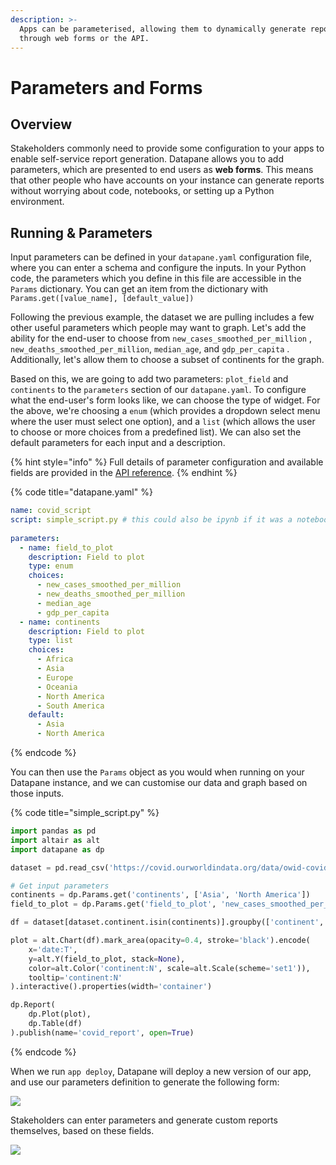 ```yaml
---
description: >-
  Apps can be parameterised, allowing them to dynamically generate reports
  through web forms or the API.
---
```


# Parameters and Forms

## Overview

Stakeholders commonly need to provide some configuration to your apps to enable self-service report generation. Datapane allows you to add parameters, which are presented to end users as **web forms**. This means that other people who have accounts on your instance can generate reports without worrying about code, notebooks, or setting up a Python environment.&#x20;

## Running & Parameters

Input parameters can be defined in your `datapane.yaml` configuration file, where you can enter a schema and configure the inputs. In your Python code, the parameters which you define in this file are accessible in the `Params` dictionary. You can get an item from the dictionary with `Params.get([value_name], [default_value])`

Following the previous example, the dataset we are pulling includes a few other useful parameters which people may want to graph. Let's add the ability for the end-user to choose from `new_cases_smoothed_per_million` , `new_deaths_smoothed_per_million`, `median_age`, and `gdp_per_capita` . Additionally, let's allow them to choose a subset of continents for the graph.

Based on this, we are going to add two parameters: `plot_field` and `continents` to the `parameters` section of our `datapane.yaml`. To configure what the end-user's form looks like, we can choose the type of widget. For the above, we're choosing a `enum` (which provides a dropdown select menu where the user must select one option), and a `list` (which allows the user to choose or more choices from a predefined list). We can also set the default parameters for each input and a description.

{% hint style="info" %}
Full details of parameter configuration and available fields are provided in the [API reference](parameters.md#parameter-form-fields).
{% endhint %}

{% code title="datapane.yaml" %}
```yaml
name: covid_script
script: simple_script.py # this could also be ipynb if it was a notebook
  
parameters:
  - name: field_to_plot
    description: Field to plot
    type: enum
    choices: 
      - new_cases_smoothed_per_million
      - new_deaths_smoothed_per_million
      - median_age
      - gdp_per_capita
  - name: continents
    description: Field to plot
    type: list
    choices:
      - Africa
      - Asia
      - Europe
      - Oceania
      - North America
      - South America
    default: 
      - Asia
      - North America
```
{% endcode %}

You can then use the `Params` object as you would when running on your Datapane instance, and we can customise our data and graph based on those inputs.

{% code title="simple_script.py" %}
```python
import pandas as pd
import altair as alt
import datapane as dp

dataset = pd.read_csv('https://covid.ourworldindata.org/data/owid-covid-data.csv')

# Get input parameters
continents = dp.Params.get('continents', ['Asia', 'North America'])
field_to_plot = dp.Params.get('field_to_plot', 'new_cases_smoothed_per_million')

df = dataset[dataset.continent.isin(continents)].groupby(['continent', 'date'])[field_to_plot].mean().reset_index()

plot = alt.Chart(df).mark_area(opacity=0.4, stroke='black').encode(
    x='date:T',
    y=alt.Y(field_to_plot, stack=None),
    color=alt.Color('continent:N', scale=alt.Scale(scheme='set1')),
    tooltip='continent:N'
).interactive().properties(width='container')

dp.Report(
    dp.Plot(plot), 
    dp.Table(df)
).publish(name='covid_report', open=True)
```
{% endcode %}

When we run `app deploy`, Datapane will deploy a new version of our app, and use our parameters definition to generate the following form:

![](<../../../.gitbook/assets/image (103).png>)

Stakeholders can enter parameters and generate custom reports themselves, based on these fields. &#x20;

![](<../../../.gitbook/assets/image (111).png>)

